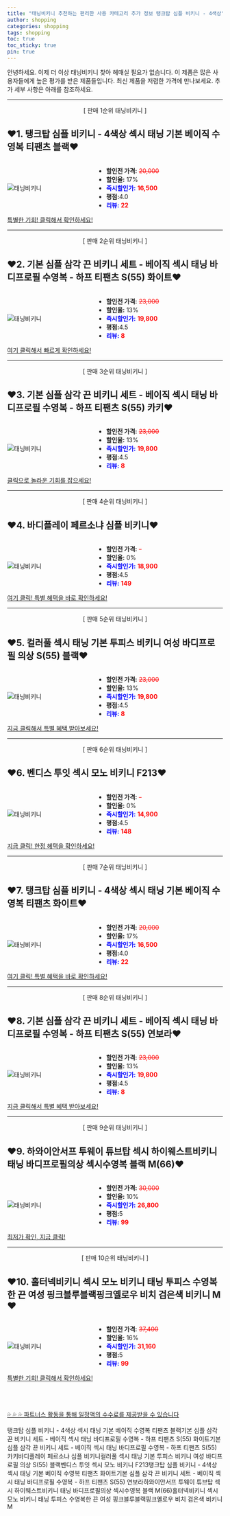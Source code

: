 ```yaml
---
title: "태닝비키니 추천하는 편리한 사용 카테고리 추가 정보 탱크탑 심플 비키니 - 4색상"
author: shopping
categories: shopping
tags: shopping
toc: true
toc_sticky: true
pin: true
---
```

안녕하세요. 이제 더 이상 태닝비키니 찾아 헤매실 필요가 없습니다. 이 제품은 많은 사용자들에게 높은 평가를 받은 제품들입니다. 최신 제품을 저렴한 가격에 만나보세요. 추가 세부 사항은 아래를 참조하세요.

---
<p class="toplist" style="margin: 0 auto; display: block; width: fit-content;">[ 판매 1순위 태닝비키니 ]</p>

<h2><strong>❤️1. 탱크탑 심플 비키니 - 4색상 섹시 태닝 기본 베이직 수영복 티팬츠 블랙❤️</strong></h2>

<div style="display: flex; align-items: center;">
    <div style="flex: 0.4;">
        <img src="https://thumbnail9.coupangcdn.com/thumbnails/remote/230x230ex/image/vendor_inventory/0365/59ad14396023d2cb31598152a1e4b8aa7b4f1de63bce84f18a63b28e8128.JPG" alt="태닝비키니" style="max-width: 100%;">
    </div>
    <div style="flex: 0.6; margin-left: 10px;">
        <ul>
            <li><strong>할인전 가격:</strong> <del style="color: red;">20,000</del></li>
            <li><strong>할인율:</strong> 17%</li>
            <li><span style='color:blue'><strong>즉시할인가:</strong></span> <span style='color:red'><strong>16,500</strong></span></li>
            <li><strong>평점:</strong>4.0</li>
            <li><span style='color:blue'><strong>리뷰:</strong></span> <span style='color:red'><strong>22</strong></span></li>
        </ul>
    </div>
</div>
<div class="center">
    <a href="https://selin100587001.github.io?lptag=AF9450613&subid=githubio&pageKey=7448441158&traceid=V0-153&itemId=19384953139&vendorItemId=87556982746" class="myButton">
        특별한 기회! 클릭해서 확인하세요!
    </a>
</div>


---
<p class="toplist" style="margin: 0 auto; display: block; width: fit-content;">[ 판매 2순위 태닝비키니 ]</p>

<h2><strong>❤️2. 기본 심플 삼각 끈 비키니 세트 - 베이직 섹시 태닝 바디프로필 수영복 - 하프 티팬츠 S(55) 화이트❤️</strong></h2>

<div style="display: flex; align-items: center;">
    <div style="flex: 0.4;">
        <img src="https://thumbnail7.coupangcdn.com/thumbnails/remote/230x230ex/image/vendor_inventory/6b3f/e22d060161b7a788828b52a9348bc88c1c61797f6ead631210ee84b5b743.JPG" alt="태닝비키니" style="max-width: 100%;">
    </div>
    <div style="flex: 0.6; margin-left: 10px;">
        <ul>
            <li><strong>할인전 가격:</strong> <del style="color: red;">23,000</del></li>
            <li><strong>할인율:</strong> 13%</li>
            <li><span style='color:blue'><strong>즉시할인가:</strong></span> <span style='color:red'><strong>19,800</strong></span></li>
            <li><strong>평점:</strong>4.5</li>
            <li><span style='color:blue'><strong>리뷰:</strong></span> <span style='color:red'><strong>8</strong></span></li>
        </ul>
    </div>
</div>
<div class="center">
    <a href="https://selin100587001.github.io?lptag=AF9450613&subid=githubio&pageKey=6236219537&traceid=V0-153&itemId=12560996550&vendorItemId=87724715348" class="myButton">
        여기 클릭해서 빠르게 확인하세요!
    </a>
</div>


---
<p class="toplist" style="margin: 0 auto; display: block; width: fit-content;">[ 판매 3순위 태닝비키니 ]</p>

<h2><strong>❤️3. 기본 심플 삼각 끈 비키니 세트 - 베이직 섹시 태닝 바디프로필 수영복 - 하프 티팬츠 S(55) 카키❤️</strong></h2>

<div style="display: flex; align-items: center;">
    <div style="flex: 0.4;">
        <img src="https://thumbnail8.coupangcdn.com/thumbnails/remote/230x230ex/image/vendor_inventory/f482/b6cdff57bd29f93f03d781323d82955ac7aba37d94d0f39c612e0a855dc0.jpg" alt="태닝비키니" style="max-width: 100%;">
    </div>
    <div style="flex: 0.6; margin-left: 10px;">
        <ul>
            <li><strong>할인전 가격:</strong> <del style="color: red;">23,000</del></li>
            <li><strong>할인율:</strong> 13%</li>
            <li><span style='color:blue'><strong>즉시할인가:</strong></span> <span style='color:red'><strong>19,800</strong></span></li>
            <li><strong>평점:</strong>4.5</li>
            <li><span style='color:blue'><strong>리뷰:</strong></span> <span style='color:red'><strong>8</strong></span></li>
        </ul>
    </div>
</div>
<div class="center">
    <a href="https://selin100587001.github.io?lptag=AF9450613&subid=githubio&pageKey=6236219537&traceid=V0-153&itemId=12560996553&vendorItemId=87724715339" class="myButton">
        클릭으로 놀라운 기회를 잡으세요!
    </a>
</div>


---
<p class="toplist" style="margin: 0 auto; display: block; width: fit-content;">[ 판매 4순위 태닝비키니 ]</p>

<h2><strong>❤️4. 바디플레이 페르소냐 심플 비키니❤️</strong></h2>

<div style="display: flex; align-items: center;">
    <div style="flex: 0.4;">
        <img src="https://thumbnail7.coupangcdn.com/thumbnails/remote/230x230ex/image/retail/images/1313418521652244-37ea34db-2948-467a-bda3-9d1c71eba480.jpg" alt="태닝비키니" style="max-width: 100%;">
    </div>
    <div style="flex: 0.6; margin-left: 10px;">
        <ul>
            <li><strong>할인전 가격:</strong> <del style="color: red;">-</del></li>
            <li><strong>할인율:</strong> 0%</li>
            <li><span style='color:blue'><strong>즉시할인가:</strong></span> <span style='color:red'><strong>18,900</strong></span></li>
            <li><strong>평점:</strong>4.5</li>
            <li><span style='color:blue'><strong>리뷰:</strong></span> <span style='color:red'><strong>149</strong></span></li>
        </ul>
    </div>
</div>
<div class="center">
    <a href="https://selin100587001.github.io?lptag=AF9450613&subid=githubio&pageKey=7093073397&traceid=V0-153&itemId=17682180404&vendorItemId=84847386035" class="myButton">
        여기 클릭! 특별 혜택을 바로 확인하세요!
    </a>
</div>


---
<p class="toplist" style="margin: 0 auto; display: block; width: fit-content;">[ 판매 5순위 태닝비키니 ]</p>

<h2><strong>❤️5. 컬러풀 섹시 태닝 기본 투피스 비키니 여성 바디프로필 의상 S(55) 블랙❤️</strong></h2>

<div style="display: flex; align-items: center;">
    <div style="flex: 0.4;">
        <img src="https://thumbnail9.coupangcdn.com/thumbnails/remote/230x230ex/image/vendor_inventory/6b6c/355e596e030d57ffe621c04e4fb49a5ef15a9eb8b2ccb0dd81ddd9b6b92f.JPG" alt="태닝비키니" style="max-width: 100%;">
    </div>
    <div style="flex: 0.6; margin-left: 10px;">
        <ul>
            <li><strong>할인전 가격:</strong> <del style="color: red;">23,000</del></li>
            <li><strong>할인율:</strong> 13%</li>
            <li><span style='color:blue'><strong>즉시할인가:</strong></span> <span style='color:red'><strong>19,800</strong></span></li>
            <li><strong>평점:</strong>4.5</li>
            <li><span style='color:blue'><strong>리뷰:</strong></span> <span style='color:red'><strong>8</strong></span></li>
        </ul>
    </div>
</div>
<div class="center">
    <a href="https://selin100587001.github.io?lptag=AF9450613&subid=githubio&pageKey=6236219537&traceid=V0-153&itemId=12560996554&vendorItemId=87724715329" class="myButton">
        지금 클릭해서 특별 혜택 받아보세요!
    </a>
</div>


---
<p class="toplist" style="margin: 0 auto; display: block; width: fit-content;">[ 판매 6순위 태닝비키니 ]</p>

<h2><strong>❤️6. 벤디스 투잇 섹시 모노 비키니 F213❤️</strong></h2>

<div style="display: flex; align-items: center;">
    <div style="flex: 0.4;">
        <img src="https://thumbnail10.coupangcdn.com/thumbnails/remote/230x230ex/image/rs_quotation_api/jr5xeirj/de82401914d24acc87721cea87465a01.jpg" alt="태닝비키니" style="max-width: 100%;">
    </div>
    <div style="flex: 0.6; margin-left: 10px;">
        <ul>
            <li><strong>할인전 가격:</strong> <del style="color: red;">-</del></li>
            <li><strong>할인율:</strong> 0%</li>
            <li><span style='color:blue'><strong>즉시할인가:</strong></span> <span style='color:red'><strong>14,900</strong></span></li>
            <li><strong>평점:</strong>4.5</li>
            <li><span style='color:blue'><strong>리뷰:</strong></span> <span style='color:red'><strong>148</strong></span></li>
        </ul>
    </div>
</div>
<div class="center">
    <a href="https://selin100587001.github.io?lptag=AF9450613&subid=githubio&pageKey=6361362110&traceid=V0-153&itemId=13430772659&vendorItemId=80685328888" class="myButton">
        지금 클릭! 한정 혜택을 확인하세요!
    </a>
</div>


---
<p class="toplist" style="margin: 0 auto; display: block; width: fit-content;">[ 판매 7순위 태닝비키니 ]</p>

<h2><strong>❤️7. 탱크탑 심플 비키니 - 4색상 섹시 태닝 기본 베이직 수영복 티팬츠 화이트❤️</strong></h2>

<div style="display: flex; align-items: center;">
    <div style="flex: 0.4;">
        <img src="https://thumbnail8.coupangcdn.com/thumbnails/remote/230x230ex/image/vendor_inventory/ffac/76c099f4a2383834a24d325e331eb6c0f6aef8355f8a8daf5336f6c3415f.JPG" alt="태닝비키니" style="max-width: 100%;">
    </div>
    <div style="flex: 0.6; margin-left: 10px;">
        <ul>
            <li><strong>할인전 가격:</strong> <del style="color: red;">20,000</del></li>
            <li><strong>할인율:</strong> 17%</li>
            <li><span style='color:blue'><strong>즉시할인가:</strong></span> <span style='color:red'><strong>16,500</strong></span></li>
            <li><strong>평점:</strong>4.0</li>
            <li><span style='color:blue'><strong>리뷰:</strong></span> <span style='color:red'><strong>22</strong></span></li>
        </ul>
    </div>
</div>
<div class="center">
    <a href="https://selin100587001.github.io?lptag=AF9450613&subid=githubio&pageKey=7448441158&traceid=V0-153&itemId=19384953131&vendorItemId=87556982734" class="myButton">
        여기 클릭! 특별 혜택을 바로 확인하세요!
    </a>
</div>


---
<p class="toplist" style="margin: 0 auto; display: block; width: fit-content;">[ 판매 8순위 태닝비키니 ]</p>

<h2><strong>❤️8. 기본 심플 삼각 끈 비키니 세트 - 베이직 섹시 태닝 바디프로필 수영복 - 하프 티팬츠 S(55) 연보라❤️</strong></h2>

<div style="display: flex; align-items: center;">
    <div style="flex: 0.4;">
        <img src="https://thumbnail10.coupangcdn.com/thumbnails/remote/230x230ex/image/vendor_inventory/e175/f9db560010715f9b085d9df4101116c3ae5cc98cd3911cfebc5a203c1074.JPG" alt="태닝비키니" style="max-width: 100%;">
    </div>
    <div style="flex: 0.6; margin-left: 10px;">
        <ul>
            <li><strong>할인전 가격:</strong> <del style="color: red;">23,000</del></li>
            <li><strong>할인율:</strong> 13%</li>
            <li><span style='color:blue'><strong>즉시할인가:</strong></span> <span style='color:red'><strong>19,800</strong></span></li>
            <li><strong>평점:</strong>4.5</li>
            <li><span style='color:blue'><strong>리뷰:</strong></span> <span style='color:red'><strong>8</strong></span></li>
        </ul>
    </div>
</div>
<div class="center">
    <a href="https://selin100587001.github.io?lptag=AF9450613&subid=githubio&pageKey=6236219537&traceid=V0-153&itemId=12560996552&vendorItemId=87724715377" class="myButton">
        지금 클릭해서 특별 혜택 받아보세요!
    </a>
</div>


---
<p class="toplist" style="margin: 0 auto; display: block; width: fit-content;">[ 판매 9순위 태닝비키니 ]</p>

<h2><strong>❤️9. 하와이안서프 투웨이 튜브탑 섹시 하이웨스트비키니 태닝 바디프로필의상 섹시수영복 블랙 M(66)❤️</strong></h2>

<div style="display: flex; align-items: center;">
    <div style="flex: 0.4;">
        <img src="https://thumbnail9.coupangcdn.com/thumbnails/remote/230x230ex/image/vendor_inventory/ea5c/292bad6eca442a64351c8946dc1d496f647d302eac593c3ad0b9d0c5493d.JPG" alt="태닝비키니" style="max-width: 100%;">
    </div>
    <div style="flex: 0.6; margin-left: 10px;">
        <ul>
            <li><strong>할인전 가격:</strong> <del style="color: red;">30,000</del></li>
            <li><strong>할인율:</strong> 10%</li>
            <li><span style='color:blue'><strong>즉시할인가:</strong></span> <span style='color:red'><strong>26,800</strong></span></li>
            <li><strong>평점:</strong>5</li>
            <li><span style='color:blue'><strong>리뷰:</strong></span> <span style='color:red'><strong>99</strong></span></li>
        </ul>
    </div>
</div>
<div class="center">
    <a href="https://selin100587001.github.io?lptag=AF9450613&subid=githubio&pageKey=7877635516&traceid=V0-153&itemId=21534937690&vendorItemId=90374201096" class="myButton">
        최저가 확인, 지금 클릭!
    </a>
</div>


---
<p class="toplist" style="margin: 0 auto; display: block; width: fit-content;">[ 판매 10순위 태닝비키니 ]</p>

<h2><strong>❤️10. 홀터넥비키니 섹시 모노 비키니 태닝 투피스 수영복한 끈 여성 핑크블루블랙핑크옐로우 비치 검은색 비키니 M❤️</strong></h2>

<div style="display: flex; align-items: center;">
    <div style="flex: 0.4;">
        <img src="https://thumbnail8.coupangcdn.com/thumbnails/remote/230x230ex/image/vendor_inventory/67b5/1017057d9484c8136c7570c35b43c543a7e45a30e70f1dff647ccb7142ad.png" alt="태닝비키니" style="max-width: 100%;">
    </div>
    <div style="flex: 0.6; margin-left: 10px;">
        <ul>
            <li><strong>할인전 가격:</strong> <del style="color: red;">37,400</del></li>
            <li><strong>할인율:</strong> 16%</li>
            <li><span style='color:blue'><strong>즉시할인가:</strong></span> <span style='color:red'><strong>31,160</strong></span></li>
            <li><strong>평점:</strong>5</li>
            <li><span style='color:blue'><strong>리뷰:</strong></span> <span style='color:red'><strong>99</strong></span></li>
        </ul>
    </div>
</div>
<div class="center">
    <a href="https://selin100587001.github.io?lptag=AF9450613&subid=githubio&pageKey=8032961968&traceid=V0-153&itemId=22466710186&vendorItemId=90775764051" class="myButton">
        특별한 기회! 클릭해서 확인하세요!
    </a>
</div>

<br><br><br>[💦 💦 💦 파트너스 활동을 통해 일정액의 수수료를 제공받을 수 있습니다](https://link.coupang.com/a/bcpT2c)<br><br>탱크탑 심플 비키니 - 4색상 섹시 태닝 기본 베이직 수영복 티팬츠 블랙기본 심플 삼각 끈 비키니 세트 - 베이직 섹시 태닝 바디프로필 수영복 - 하프 티팬츠 S(55) 화이트기본 심플 삼각 끈 비키니 세트 - 베이직 섹시 태닝 바디프로필 수영복 - 하프 티팬츠 S(55) 카키바디플레이 페르소냐 심플 비키니컬러풀 섹시 태닝 기본 투피스 비키니 여성 바디프로필 의상 S(55) 블랙벤디스 투잇 섹시 모노 비키니 F213탱크탑 심플 비키니 - 4색상 섹시 태닝 기본 베이직 수영복 티팬츠 화이트기본 심플 삼각 끈 비키니 세트 - 베이직 섹시 태닝 바디프로필 수영복 - 하프 티팬츠 S(55) 연보라하와이안서프 투웨이 튜브탑 섹시 하이웨스트비키니 태닝 바디프로필의상 섹시수영복 블랙 M(66)홀터넥비키니 섹시 모노 비키니 태닝 투피스 수영복한 끈 여성 핑크블루블랙핑크옐로우 비치 검은색 비키니 M